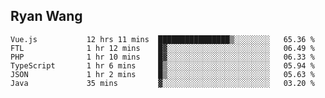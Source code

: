 ## Ryan Wang

<!--START_SECTION:waka-->

```text
Vue.js           12 hrs 11 mins  ████████████████▒░░░░░░░░   65.36 %
FTL              1 hr 12 mins    █▓░░░░░░░░░░░░░░░░░░░░░░░   06.49 %
PHP              1 hr 10 mins    █▓░░░░░░░░░░░░░░░░░░░░░░░   06.33 %
TypeScript       1 hr 6 mins     █▒░░░░░░░░░░░░░░░░░░░░░░░   05.94 %
JSON             1 hr 2 mins     █▒░░░░░░░░░░░░░░░░░░░░░░░   05.63 %
Java             35 mins         ▓░░░░░░░░░░░░░░░░░░░░░░░░   03.20 %
```

<!--END_SECTION:waka-->
